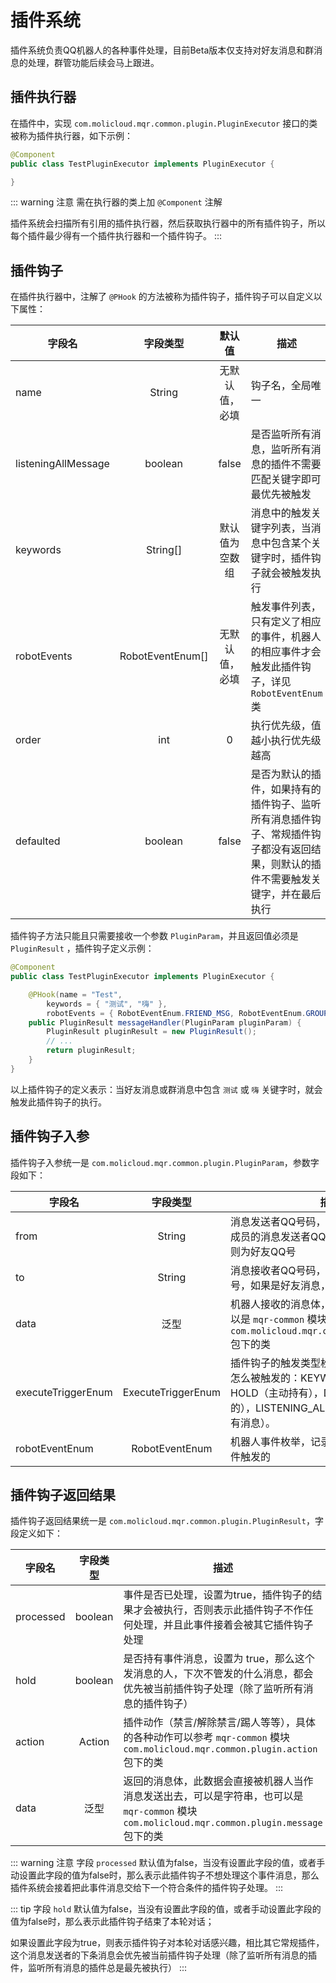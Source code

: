 # 插件系统
插件系统负责QQ机器人的各种事件处理，目前Beta版本仅支持对好友消息和群消息的处理，群管功能后续会马上跟进。

## 插件执行器
在插件中，实现 `com.molicloud.mqr.common.plugin.PluginExecutor` 接口的类被称为插件执行器，如下示例：

``` java
@Component
public class TestPluginExecutor implements PluginExecutor {

}
```

::: warning 注意
需在执行器的类上加 `@Component` 注解

插件系统会扫描所有引用的插件执行器，然后获取执行器中的所有插件钩子，所以每个插件最少得有一个插件执行器和一个插件钩子。
:::

## 插件钩子
在插件执行器中，注解了 `@PHook` 的方法被称为插件钩子，插件钩子可以自定义以下属性：

| 字段名         | 字段类型       | 默认值  | 描述  |
| ------------- |:-------------:|:------:| ----- | 
| name      | String | 无默认值，必填 | 钩子名，全局唯一     |
| listeningAllMessage      | boolean      | false   | 是否监听所有消息，监听所有消息的插件不需要匹配关键字即可最优先被触发   |
| keywords | String[]      | 默认值为空数组 | 消息中的触发关键字列表，当消息中包含某个关键字时，插件钩子就会被触发执行 |
| robotEvents | RobotEventEnum[] | 无默认值，必填 | 触发事件列表，只有定义了相应的事件，机器人的相应事件才会触发此插件钩子，详见 `RobotEventEnum` 类 |
| order | int      | 0 | 执行优先级，值越小执行优先级越高 |
| defaulted | boolean      | false | 是否为默认的插件，如果持有的插件钩子、监听所有消息插件钩子、常规插件钩子都没有返回结果，则默认的插件不需要触发关键字，并在最后执行 |

插件钩子方法只能且只需要接收一个参数 `PluginParam`，并且返回值必须是 `PluginResult` ，插件钩子定义示例：

``` java
@Component
public class TestPluginExecutor implements PluginExecutor {

    @PHook(name = "Test", 
        keywords = { "测试", "嗨" }, 
        robotEvents = { RobotEventEnum.FRIEND_MSG, RobotEventEnum.GROUP_MSG })
    public PluginResult messageHandler(PluginParam pluginParam) {
        PluginResult pluginResult = new PluginResult();
        // ...
        return pluginResult;
    }
}
```

以上插件钩子的定义表示：当好友消息或群消息中包含 `测试` 或 `嗨` 关键字时，就会触发此插件钩子的执行。

## 插件钩子入参
插件钩子入参统一是 `com.molicloud.mqr.common.plugin.PluginParam`，参数字段如下：

| 字段名         | 字段类型       | 描述  |
| ------------- |:-------------:| ----- | 
| from      | String | 消息发送者QQ号码，如果是群消息，则为群成员的消息发送者QQ号，如果是好友消息，则为好友QQ号     |
| to      | String | 消息接收者QQ号码，如果是群消息，则为群号，如果是好友消息，则为机器人QQ号 |
| data | 泛型 | 机器人接收的消息体，可以是字符串，也可以是 `mqr-common` 模块 `com.molicloud.mqr.common.plugin.message` 包下的类 |
| executeTriggerEnum | ExecuteTriggerEnum | 插件钩子的触发类型枚举，记录插件钩子是怎么被触发的：KEYWORD（关键字），HOLD（主动持有），DEFAULTED（默认的），LISTENING_ALL_MESSAGE（监听所有消息）。 |
| robotEventEnum | RobotEventEnum | 机器人事件枚举，记录插件钩子是被什么事件触发的 |

## 插件钩子返回结果
插件钩子返回结果统一是 `com.molicloud.mqr.common.plugin.PluginResult`，字段定义如下：

| 字段名         | 字段类型       | 描述  |
| ------------- |:-------------:| ----- | 
| processed      | boolean | 事件是否已处理，设置为true，插件钩子的结果才会被执行，否则表示此插件钩子不作任何处理，并且此事件接着会被其它插件钩子处理 |
| hold      | boolean | 是否持有事件消息，设置为 true，那么这个发消息的人，下次不管发的什么消息，都会优先被当前插件钩子处理（除了监听所有消息的插件钩子） |
| action | Action | 插件动作（禁言/解除禁言/踢人等等），具体的各种动作可以参考 `mqr-common` 模块 `com.molicloud.mqr.common.plugin.action` 包下的类 |
| data | 泛型 | 返回的消息体，此数据会直接被机器人当作消息发送出去，可以是字符串，也可以是 `mqr-common` 模块 `com.molicloud.mqr.common.plugin.message` 包下的类 |

::: warning 注意
字段 `processed` 默认值为false，当没有设置此字段的值，或者手动设置此字段的值为false时，那么表示此插件钩子不想处理这个事件消息，那么插件系统会接着把此事件消息交给下一个符合条件的插件钩子处理。 
:::

::: tip
字段 `hold` 默认值为false，当没有设置此字段的值，或者手动设置此字段的值为false时，那么表示此插件钩子结束了本轮对话；

如果设置此字段为true，则表示插件钩子对本轮对话感兴趣，相比其它常规插件，这个消息发送者的下条消息会优先被当前插件钩子处理（除了监听所有消息的插件，监听所有消息的插件总是最先被执行）
:::